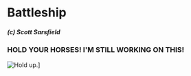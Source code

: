 # Battleship

##### (c) Scott Sarsfield

### HOLD YOUR HORSES!  I'M STILL WORKING ON THIS!
![Hold up.](https://media.giphy.com/media/joV1k1sNOT5xC/giphy.gif)]
